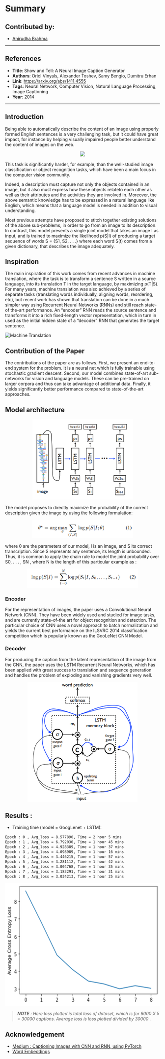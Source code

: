 # Summary

## Contributed by:
* [Anirudha Brahma](https://github.com/anirbrhm)
___

## References

* **Title**: Show and Tell: A Neural Image Caption Generator
* **Authors**: Oriol Vinyals, Alexander Toshev, Samy Bengio, Dumitru Erhan
* **Link**: https://arxiv.org/abs/1411.4555
* **Tags**: Neural Network, Computer Vision, Natural Language Processing, Image Captioning 
* **Year**: 2014
___

## Introduction
Being able to automatically describe the content of an image using properly formed English sentences is a very challenging task, but it could have great impact, for instance by helping visually impaired people better understand the content of images on the web.
<p align="center">
  <img src="https://cdn.analyticsvidhya.com/wp-content/uploads/2018/03/example.png">
</p>

This task is significantly harder, for example, than the well-studied image classification or object recognition tasks, which have been a main focus in the computer vision community. 

Indeed, a description must capture not only the objects contained in an image, but it also must express how these objects relateto each other as well as their attributes and the activities they are involved in. Moreover, the above semantic knowledge has to be expressed in a natural language like English, which means that a language model is needed in addition to visual understanding.

Most previous attempts have proposed to stitch together existing solutions of the above sub-problems, in order to go from an image to its description. In contrast, this model presents a single joint model that takes an image I as input, and is trained to maximize the likelihood p(S|I) of producing a target sequence of words S = {S1, S2, . . .} where each word S(t) comes from a given dictionary, that describes the image adequately. 

## Inspiration 
The main inspiration of this work comes from recent advances in machine translation, where the task is to transform a sentence S written in a source language, into its translation T in the target language, by maximizing p(T|S). For many years, machine translation was also achieved by a series of separate tasks (translating words individually, aligning words, reordering, etc), but recent work has shown that translation can be done in a much simpler way using Recurrent Neural Networks (RNNs) and still reach state-of the-art performance. An “encoder” RNN reads the source sentence and transforms it into a rich fixed-length vector representation, which in turn in used as the initial
hidden state of a “decoder” RNN that generates the target sentence.

<img src="https://miro.medium.com/max/4000/0*UldQZaGB0w3omI3Y.png" alt="Machine Translation"/>

## Contribution of the Paper 
The contributions of the paper are as follows. 
First, we present an end-to-end system for the problem. It is a neural net which is fully trainable using stochastic gradient descent. Second, our model combines state-of-art sub-networks for vision and language models. These can be pre-trained on larger corpora and thus can take advantage of additional data. Finally, it yields significantly better performance compared to state-of-the-art approaches. 

## Model architecture
<p align="center">
  <img src="assets/paper_model.png">
</p>
The model proposes to directly maximize the probability of the correct description given the image by using the following formulation:
<p align="center">
  <img src="assets/paper_parameters.png">
</p>
where θ are the parameters of our model, I is an image, and S its correct transcription. Since S represents any sentence, its length is unbounded. Thus, it is common to apply the chain rule to model the joint probability over S0, . . . , SN , where N is the length of this particular example as : 
<p align="center">
  <img src="assets/paper_loss.png">
</p>



### Encoder 
For the representation of images, the paper uses a Convolutional Neural Network (CNN). They have been widely used and studied for image tasks, and are currently state-of-the art
for object recognition and detection. The particular choice of CNN uses a novel approach to batch normalization and yields the current best performance on the ILSVRC 2014
classification competition which is popularly known as the GooLeNet CNN Model. 

### Decoder 
For producing the caption from the latent representation of the image from the CNN, the paper uses the LSTM Recurrent Neural Networks, which has been applied with great success
to translation and sequence generation and handles the problem of exploding and vanishing gradients very well. 
<p align="center">
  <img src="assets/LSTM_image.png">
</p>



## Results :
* Training time (model = GoogLenet + LSTM):
<pre><code>Epoch : 0 , Avg_loss = 8.577890, Time = 2 hour 5 mins 
Epoch : 1 , Avg_loss = 6.792030, Time = 1 hour 45 mins 
Epoch : 2 , Avg_loss = 4.928389, Time = 1 hour 37 mins 
Epoch : 3 , Avg_loss = 4.098989, Time = 1 hour 16 mins 
Epoch : 4 , Avg_loss = 3.446215, Time = 1 hour 57 mins 
Epoch : 5 , Avg_loss = 3.281112, Time = 1 hour 42 mins 
Epoch : 6 , Avg_loss = 3.004768, Time = 1 hour 35 mins 
Epoch : 7 , Avg_loss = 3.183291, Time = 1 hour 31 mins 
Epoch : 8 , Avg_loss = 3.034213, Time = 1 hour 25 mins  </code></pre>
<p align="center">
  <img width="697" height="398" src="assets/training_loss_plot.png">
</p>

> ***NOTE** : Here loss plotted is total loss of dataset, which is for 6000 X 5 = 30000 captions. Average loss is loss plotted divided by 30000 .*

## Acknowledgement
- [Medium : Captioning Images with CNN and RNN, using PyTorch](https://medium.com/@stepanulyanin/captioning-images-with-pytorch-bc592e5fd1a3)
- [Word Embeddings](https://pytorch.org/tutorials/beginner/nlp/word_embeddings_tutorial.html)
